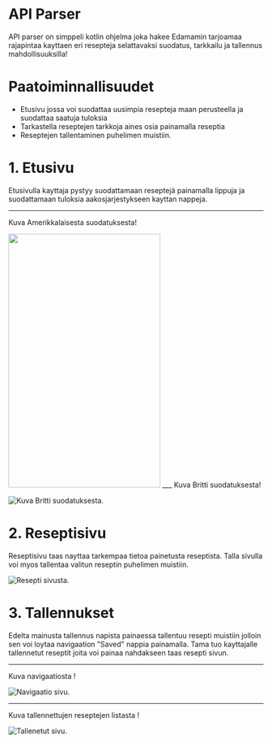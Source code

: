 # API Parser
API parser on simppeli kotlin ohjelma joka hakee Edamamin tarjoamaa rajapintaa kayttaen eri resepteja selattavaksi suodatus, tarkkailu ja tallennus mahdollisuuksilla!

# Paatoiminnallisuudet

- Etusivu jossa voi suodattaa uusimpia resepteja maan perusteella ja suodattaa saatuja tuloksia
- Tarkastella reseptejen tarkkoja aines osia painamalla reseptia 
- Reseptejen tallentaminen puhelimen muistiin. 

# 1. Etusivu
Etusivulla kayttaja pystyy suodattamaan reseptejä painamalla lippuja ja suodattamaan tuloksia aakosjarjestykseen kayttan nappeja. 
___
Kuva Amerikkalaisesta suodatuksesta!

<img src="/readmeresources/American.png" width="300" height="500">
___
Kuva Britti suodatuksesta!

![Kuva Britti suodatuksesta](/readmeresources/Brittish.png "Britti suodatus").

# 2. Reseptisivu

Reseptisivu taas nayttaa tarkempaa tietoa painetusta reseptista. Talla sivulla voi myos tallentaa valitun reseptin puhelimen muistiin. 

![Resepti sivusta](/readmeresources/Recipe.png "Reseptisivu").

# 3. Tallennukset

Edelta mainusta tallennus napista painaessa tallentuu resepti muistiin jolloin sen voi loytaa navigaation "Saved" nappia painamalla. Tama tuo kayttajalle tallennetut reseptit joita voi painaa nahdakseen taas resepti sivun.

___
Kuva navigaatiosta !

![Navigaatio sivu](/readmeresources/Navigation.png "Navigaatio").

___
Kuva tallennettujen reseptejen listasta !

![Tallenetut sivu](/readmeresources/SavedRecipes.png "Tallennetut").
